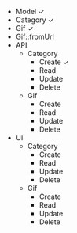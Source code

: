* Model ✓
* Category ✓
* Gif ✓
* Gif::fromUrl
* API
  * Category
    * Create ✓
    * Read
    * Update
    * Delete
  * Gif
    * Create
    * Read
    * Update
    * Delete
* UI
  * Category
    * Create
    * Read
    * Update
    * Delete
  * Gif
    * Create
    * Read
    * Update
    * Delete

